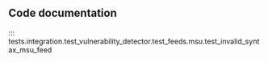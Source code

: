 ## Code documentation

::: tests.integration.test_vulnerability_detector.test_feeds.msu.test_invalid_syntax_msu_feed
